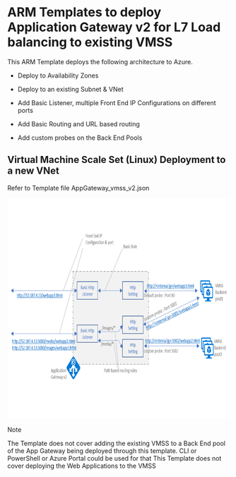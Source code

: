 
# ARM Templates to deploy Application Gateway v2 for L7 Load balancing to existing VMSS

This ARM Template deploys the following architecture to Azure. 

- Deploy to Availability Zones

- Deploy to an existing Subnet & VNet

- Add Basic Listener, multiple Front End IP Configurations on different ports

- Add Basic Routing and URL based routing

- Add custom probes on the Back End Pools

## Virtual Machine Scale Set (Linux) Deployment to a new VNet

Refer to Template file AppGateway_vmss_v2.json

<img src="./images/appgateway.PNG" alt="drawing" height="500px">

> [!NOTE]
> The Template does not cover adding the existing VMSS to a Back End pool of the App Gateway being deployed through this template. CLI or PowerShell or Azure Portal could be used for that
This Template does not cover deploying the Web Applications to the VMSS
